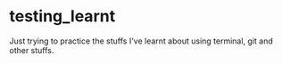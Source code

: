# testing_learnt
Just trying to practice the stuffs I've learnt about using terminal, git and other stuffs.
